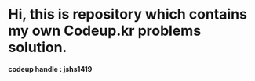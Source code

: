 # Hi, this is repository which contains my own Codeup.kr problems solution.

**codeup handle : jshs1419**